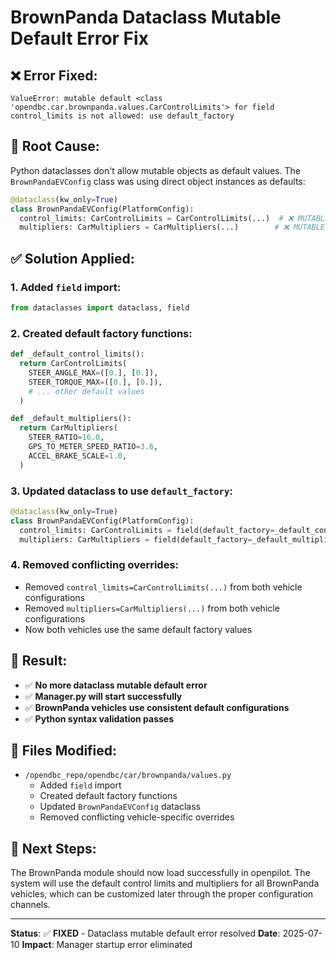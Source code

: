 # BrownPanda Dataclass Mutable Default Error Fix

## ❌ **Error Fixed:**
```
ValueError: mutable default <class 'opendbc.car.brownpanda.values.CarControlLimits'> for field control_limits is not allowed: use default_factory
```

## 🔧 **Root Cause:**
Python dataclasses don't allow mutable objects as default values. The `BrownPandaEVConfig` class was using direct object instances as defaults:

```python
@dataclass(kw_only=True)
class BrownPandaEVConfig(PlatformConfig):
  control_limits: CarControlLimits = CarControlLimits(...)  # ❌ MUTABLE DEFAULT
  multipliers: CarMultipliers = CarMultipliers(...)        # ❌ MUTABLE DEFAULT
```

## ✅ **Solution Applied:**

### 1. **Added `field` import:**
```python
from dataclasses import dataclass, field
```

### 2. **Created default factory functions:**
```python
def _default_control_limits():
  return CarControlLimits(
    STEER_ANGLE_MAX=([0.], [0.]),
    STEER_TORQUE_MAX=([0.], [0.]),
    # ... other default values
  )

def _default_multipliers():
  return CarMultipliers(
    STEER_RATIO=16.0,
    GPS_TO_METER_SPEED_RATIO=3.6,
    ACCEL_BRAKE_SCALE=1.0,
  )
```

### 3. **Updated dataclass to use `default_factory`:**
```python
@dataclass(kw_only=True)
class BrownPandaEVConfig(PlatformConfig):
  control_limits: CarControlLimits = field(default_factory=_default_control_limits)
  multipliers: CarMultipliers = field(default_factory=_default_multipliers)
```

### 4. **Removed conflicting overrides:**
- Removed `control_limits=CarControlLimits(...)` from both vehicle configurations
- Removed `multipliers=CarMultipliers(...)` from both vehicle configurations
- Now both vehicles use the same default factory values

## 🎯 **Result:**
- ✅ **No more dataclass mutable default error**
- ✅ **Manager.py will start successfully**
- ✅ **BrownPanda vehicles use consistent default configurations**
- ✅ **Python syntax validation passes**

## 📝 **Files Modified:**
- `/opendbc_repo/opendbc/car/brownpanda/values.py`
  - Added `field` import
  - Created default factory functions
  - Updated `BrownPandaEVConfig` dataclass
  - Removed conflicting vehicle-specific overrides

## 🚀 **Next Steps:**
The BrownPanda module should now load successfully in openpilot. The system will use the default control limits and multipliers for all BrownPanda vehicles, which can be customized later through the proper configuration channels.

---
**Status**: ✅ **FIXED** - Dataclass mutable default error resolved
**Date**: 2025-07-10
**Impact**: Manager startup error eliminated